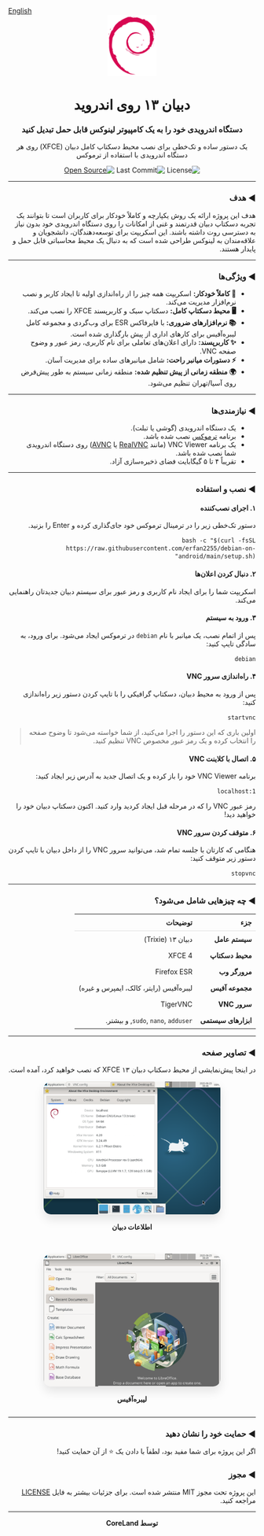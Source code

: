 <!DOCTYPE html>
<html lang="fa" dir="rtl">
<head>
    <meta charset="UTF-8">
    <meta name="viewport" content="width=device-width, initial-scale=1.0">
</head>
<body>

<div align="left">
    <a href="README.md">English</a>
</div>

<div align="center">
    <img src="https://github.com/erfan2255/debian-on-android/blob/main/Images/Openlogo-debianV2.svg" alt="Debian Logo" width="100"/>
    <h1>دبیان ۱۳ روی اندروید</h1>
    <h3>دستگاه اندرویدی خود را به یک کامپیوتر لینوکس قابل حمل تبدیل کنید</h3>
    <p>یک دستور ساده و تک‌خطی برای نصب محیط دسکتاپ کامل دبیان (XFCE) روی هر دستگاه اندرویدی با استفاده از ترموکس</p>
    <p>
        <img src="https://img.shields.io/github/license/erfan2255/Debian-On-Android?style=square" alt="License">
        <img src="https://img.shields.io/github/last-commit/erfan2255/Debian-On-Android?style=square" alt="Last Commit">
        <a href="https://opensource.org"><img src="https://badges.frapsoft.com/os/v1/open-source.svg?v=103" alt="Open Source"></a>
    </p>
</div>

<hr>

<h3>◄ هدف</h3>
<p>هدف این پروژه ارائه یک روش یکپارچه و کاملاً خودکار برای کاربران است تا بتوانند یک تجربه دسکتاپ دبیان قدرتمند و غنی از امکانات را روی دستگاه اندرویدی خود بدون نیاز به دسترسی روت داشته باشند. این اسکریپت برای توسعه‌دهندگان، دانشجویان و علاقه‌مندان به لینوکس طراحی شده است که به دنبال یک محیط محاسباتی قابل حمل و پایدار هستند.</p>

<hr>

<h3>◄ ویژگی‌ها</h3>
<ul>
    <li><strong>🚀 کاملاً خودکار:</strong> اسکریپت همه چیز را از راه‌اندازی اولیه تا ایجاد کاربر و نصب نرم‌افزار مدیریت می‌کند.</li>
    <li><strong>🖥️ محیط دسکتاپ کامل:</strong> دسکتاپ سبک و کاربرپسند XFCE را نصب می‌کند.</li>
    <li><strong>📚 نرم‌افزارهای ضروری:</strong> با فایرفاکس ESR برای وب‌گردی و مجموعه کامل لیبره‌آفیس برای کارهای اداری از پیش بارگذاری شده است.</li>
    <li><strong>✨ کاربرپسند:</strong> دارای اعلان‌های تعاملی برای نام کاربری، رمز عبور و وضوح صفحه VNC.</li>
    <li><strong>⚡ دستورات میانبر راحت:</strong> شامل میانبرهای ساده برای مدیریت آسان.</li>
    <li><strong>🌍 منطقه زمانی از پیش تنظیم شده:</strong> منطقه زمانی سیستم به طور پیش‌فرض روی آسیا/تهران تنظیم می‌شود.</li>
</ul>

<hr>

<h3>◄ نیازمندی‌ها</h3>
<ul>
    <li>یک دستگاه اندرویدی (گوشی یا تبلت).</li>
    <li>برنامه <a href="https://f-droid.org/en/packages/com.termux/">ترموکس</a> نصب شده باشد.</li>
    <li>یک برنامه VNC Viewer (مانند <a href="https://play.google.com/store/apps/details?id=com.realvnc.viewer.android">RealVNC</a> یا <a href="https://play.google.com/store/apps/details?id=com.gaurav.avnc">AVNC</a>) روی دستگاه اندرویدی شما نصب شده باشد.</li>
    <li>تقریباً ۴ تا ۵ گیگابایت فضای ذخیره‌سازی آزاد.</li>
</ul>

<hr>

<h3>◄ نصب و استفاده</h3>

<h4>۱. اجرای نصب‌کننده</h4>
<p>دستور تک‌خطی زیر را در ترمینال ترموکس خود جای‌گذاری کرده و Enter را بزنید.</p>
<pre><code>bash -c "$(curl -fsSL https://raw.githubusercontent.com/erfan2255/debian-on-android/main/setup.sh)"</code></pre>

<h4>۲. دنبال کردن اعلان‌ها</h4>
<p>اسکریپت شما را برای ایجاد نام کاربری و رمز عبور برای سیستم دبیان جدیدتان راهنمایی می‌کند.</p>

<h4>۳. ورود به سیستم</h4>
<p>پس از اتمام نصب، یک میانبر با نام <code>debian</code> در ترموکس ایجاد می‌شود. برای ورود، به سادگی تایپ کنید:</p>
<pre><code>debian</code></pre>

<h4>۴. راه‌اندازی سرور VNC</h4>
<p>پس از ورود به محیط دبیان، دسکتاپ گرافیکی را با تایپ کردن دستور زیر راه‌اندازی کنید:</p>
<pre><code>startvnc</code></pre>
<blockquote>اولین باری که این دستور را اجرا می‌کنید، از شما خواسته می‌شود تا وضوح صفحه را انتخاب کرده و یک رمز عبور مخصوص VNC تنظیم کنید.</blockquote>

<h4>۵. اتصال با کلاینت VNC</h4>
<p>برنامه VNC Viewer خود را باز کرده و یک اتصال جدید به آدرس زیر ایجاد کنید:</p>
<pre><code>localhost:1</code></pre>
<p>رمز عبور VNC را که در مرحله قبل ایجاد کردید وارد کنید. اکنون دسکتاپ دبیان خود را خواهید دید!</p>

<h4>۶. متوقف کردن سرور VNC</h4>
<p>هنگامی که کارتان با جلسه تمام شد، می‌توانید سرور VNC را از داخل دبیان با تایپ کردن دستور زیر متوقف کنید:</p>
<pre><code>stopvnc</code></pre>

<hr>

<h3>◄ چه چیزهایی شامل می‌شود؟</h3>
<table width="100%" style="border-collapse: collapse;">
    <thead>
        <tr style="border-bottom: 1px solid #ddd;">
            <th style="padding: 8px; text-align: right;">جزء</th>
            <th style="padding: 8px; text-align: right;">توضیحات</th>
        </tr>
    </thead>
    <tbody>
        <tr>
            <td style="padding: 8px;"><strong>سیستم عامل</strong></td>
            <td style="padding: 8px;">دبیان ۱۳ (Trixie)</td>
        </tr>
        <tr>
            <td style="padding: 8px;"><strong>محیط دسکتاپ</strong></td>
            <td style="padding: 8px;">XFCE 4</td>
        </tr>
        <tr>
            <td style="padding: 8px;"><strong>مرورگر وب</strong></td>
            <td style="padding: 8px;">Firefox ESR</td>
        </tr>
        <tr>
            <td style="padding: 8px;"><strong>مجموعه آفیس</strong></td>
            <td style="padding: 8px;">لیبره‌آفیس (رایتر، کالک، ایمپرس و غیره)</td>
        </tr>
        <tr>
            <td style="padding: 8px;"><strong>سرور VNC</strong></td>
            <td style="padding: 8px;">TigerVNC</td>
        </tr>
        <tr>
            <td style="padding: 8px;"><strong>ابزارهای سیستمی</strong></td>
            <td style="padding: 8px;"><code>sudo</code>, <code>nano</code>, <code>adduser</code>, و بیشتر.</td>
        </tr>
    </tbody>
</table>

<hr>

<h3>◄ تصاویر صفحه</h3>
<p>در اینجا پیش‌نمایشی از محیط دسکتاپ دبیان ۱۳ XFCE که نصب خواهید کرد، آمده است.</p>

<div style="display: flex; justify-content: center; align-items: center; flex-wrap: wrap; gap: 2rem; margin-top: 1rem;">
    <div style="text-align: center;">
        <img src="https://github.com/erfan2255/debian-on-android/blob/main/Images/IMG_20250823_181327.png" alt="Debian info" style="width: 400px; max-width: 90%; border-radius: 15px; box-shadow: 0 10px 20px rgba(0,0,0,0.1);"/>
        <p><strong>اطلاعات دبیان</strong></p>
    </div>
    <div style="text-align: center;">
        <img src="https://github.com/erfan2255/debian-on-android/blob/main/Images/IMG_20250823_181349.png" alt="Libre Office" style="width: 400px; max-width: 90%; border-radius: 15px; box-shadow: 0 10px 20px rgba(0,0,0,0.1);"/>
        <p><strong>لیبره‌آفیس</strong></p>
    </div>
</div>

<hr>

<h3>◄ حمایت خود را نشان دهید</h3>
<p>اگر این پروژه برای شما مفید بود، لطفاً با دادن یک ⭐ از آن حمایت کنید!</p>

<h3>◄ مجوز</h3>
<p>این پروژه تحت مجوز MIT منتشر شده است. برای جزئیات بیشتر به فایل <a href="https://github.com/erfan2255/Debian-On-Android/blob/main/LICENSE">LICENSE</a> مراجعه کنید.</p>

<hr>
<div align="center">
    <p><strong>توسط CoreLand</strong></p>
</div>

</body>
</html>
